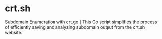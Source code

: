 # crt.sh
Subdomain Enumeration with crt.go | This Go script simplifies the process of efficiently saving and analyzing subdomain output from the crt.sh website.
